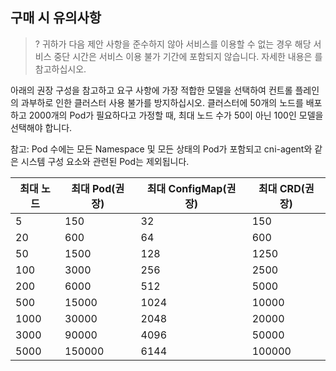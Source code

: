 
## 구매 시 유의사항



>? 귀하가 다음 제안 사항을 준수하지 않아 서비스를 이용할 수 없는 경우 해당 서비스 중단 시간은 서비스 이용 불가 기간에 포함되지 않습니다. 자세한 내용은 [<TKE Service Level Agreement>](https://intl.cloud.tencent.com/zh/document/product/457/12356?lang=zh&pg=#4.-release-of-liabilities)를 참고하십시오.

아래의 권장 구성을 참고하고 요구 사항에 가장 적합한 모델을 선택하여 컨트롤 플레인의 과부하로 인한 클러스터 사용 불가를 방지하십시오.
클러스터에 50개의 노드를 배포하고 2000개의 Pod가 필요하다고 가정할 때, 최대 노드 수가 50이 아닌 100인 모델을 선택해야 합니다.

참고: Pod 수에는 모든 Namespace 및 모든 상태의 Pod가 포함되고 cni-agent와 같은 시스템 구성 요소와 관련된 Pod는 제외됩니다.

| 최대 노드 | 최대 Pod(권장) | 최대 ConfigMap(권장) | 최대 CRD(권장) |
| ---------------- | ------------------- | ------------------------- | ------------------- |
| 5                | 150                 | 32                        | 150                 |
| 20               | 600                 | 64                        | 600                 |
| 50               | 1500                | 128                       | 1250                |
| 100              | 3000                | 256                       | 2500                |
| 200              | 6000                | 512                       | 5000                |
| 500              | 15000               | 1024                      | 10000               |
| 1000             | 30000               | 2048                      | 20000               |
| 3000             | 90000               | 4096                      | 50000               |
| 5000             | 150000              | 6144                      | 100000              |

